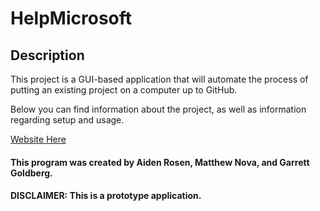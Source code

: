 # HelpMicrosoft

## Description

This project is a GUI-based application that will automate the process of putting an existing project on a computer up to GitHub.

Below you can find information about the project, as well as information regarding setup and usage.

[Website Here](https://aidenrosen.github.io/HelpMicrosoft)

#### This program was created by Aiden Rosen, Matthew Nova, and Garrett Goldberg.

#### DISCLAIMER: This is a prototype application.